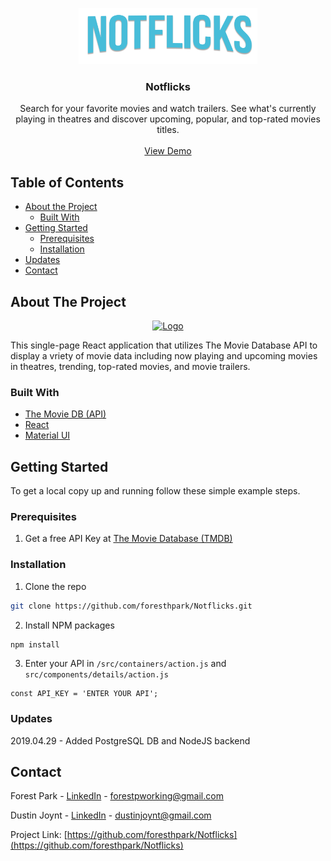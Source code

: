 <p align="center">
  <a href="https://foresthpark.github.io/Notflicks">
    <img src="./src/components/images/notflicks_logo.png" alt="Logo" width="286" height="90">
  </a>

  <h3 align="center">Notflicks</h3>

  <p align="center">
  Search for your favorite movies and watch trailers. See what's currently playing in theatres and discover upcoming, popular, and top-rated movies titles.
    <br />
    <br />
    <a href="https://notflicks.herokuapp.com/">View Demo</a>
  </p>
  
<!-- TOC -->
## Table of Contents

* [About the Project](#about-the-project)
  * [Built With](#built-with)
* [Getting Started](#getting-started)
  * [Prerequisites](#prerequisites)
  * [Installation](#installation)
* [Updates](#updates)
* [Contact](#contact)

<!-- ABOUT THE PROJECT -->
## About The Project
<p align='center'>
<a href="https://notflicks.herokuapp.com/">
    <img src="./src/components/images/notflicks_screenshot.png" alt="Logo" width="600" height="337">
  </a>
<p>
  
  
This single-page React application that utilizes The Movie Database API to display a vriety of movie data including now playing and upcoming movies in theatres, trending, top-rated movies, and movie trailers.
  
### Built With
* [The Movie DB (API)](https://developers.themoviedb.org/3)
* [React](https://reactjs.org/docs/getting-started.html)
* [Material UI](https://material-ui.com/)


<!-- GETTING STARTED -->
## Getting Started

To get a local copy up and running follow these simple example steps.

### Prerequisites

1. Get a free API Key at [The Movie Database (TMDB)](https://www.themoviedb.org)

### Installation

1. Clone the repo
```sh
git clone https://github.com/foresthpark/Notflicks.git
```
2. Install NPM packages
```sh
npm install
```
3. Enter your API in `/src/containers/action.js` and `src/components/details/action.js`
```JS
const API_KEY = 'ENTER YOUR API';
```

### Updates
2019.04.29 - Added PostgreSQL DB and NodeJS backend

<!-- CONTACT -->
## Contact

Forest Park - [LinkedIn](https://linkedin.com/in/forestpark) - forestpworking@gmail.com

Dustin Joynt - [LinkedIn](https://www.linkedin.com/in/dustin-joynt/) - dustinjoynt@gmail.com


Project Link: [https://github.com/foresthpark/Notflicks](https://github.com/foresthpark/Notflicks)
